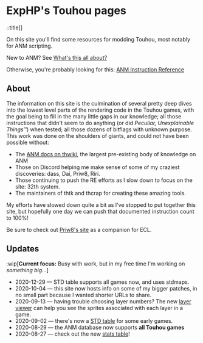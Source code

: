 # ExpHP's Touhou pages

::title[]

On this site you'll find some resources for modding Touhou, most notably for ANM scripting.

New to ANM?  See [What's this all about?](#/anm/concepts&a=why-anm)

Otherwise, you're probably looking for this: [ANM Instruction Reference](#anm/ins)

## About

The information on this site is the culmination of several pretty deep dives into the lowest level parts of the rendering code in the Touhou games, with the goal being to fill in the many little gaps in our knowledge; all those instructions that didn't seem to do anything (or did *Peculiar, Unexplainable Things™*) when tested; all those dozens of bitflags with unknown purpose.  This work was done on the shoulders of giants, and could not have been possible without:

* The [ANM docs on thwiki](https://thwiki.cc/脚本对照表/ANM), the largest pre-existing body of knowledge on ANM
* Those on Discord helping me make sense of some of my craziest discoveries: dass, Dai, Priw8, Riri.
* Those continuing to push the RE efforts as I slow down to focus on the site: 32th system.
* The maintainers of thtk and thcrap for creating these amazing tools.

My efforts have slowed down quite a bit as I've stopped to put together this site, but hopefully one day we can push that documented instruction count to 100%!

Be sure to check out [Priw8's site](https://priw8.github.io) as a companion for ECL.

## Updates

:wip[**Current focus:** Busy with work, but in my free time I'm working on _something big..._]

* 2020-12-29 &mdash; STD table supports all games now, and uses stdmaps.
* 2020-10-04 &mdash; this site now hosts info on some of my bigger patches, in no small part because I wanted shorter URLs to share.
* 2020-09-13 &mdash; having trouble choosing layer numbers?  The new [layer viewer](#anm/layer-viewer) can help you see the sprites associated with each layer in a game.
* 2020-09-02 &mdash; there's now a [STD table](#std/ins) for some early games.
* 2020-08-29 &mdash; the ANM database now supports **all Touhou games**
* 2020-08-27 &mdash; check out the new [stats table](#anm/stats)!
